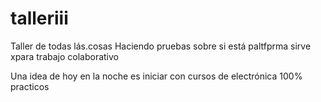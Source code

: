 # talleriii
Taller de todas lás.cosas
Haciendo pruebas sobre si está paltfprma sirve xpara  trabajo colaborativo

Una idea de hoy en la noche es iniciar con cursos de electrónica 100% practicos



